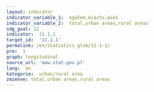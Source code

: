 ```yaml
---
layout: indicator
indicator_variable_1:  ogółem,miasto,wieś
indicator_variable_2:  total,urban areas,rural areas
sdg_goal: 11
indicator:  11.1.1
target_id:  '11.1.1'
permalink: /en/statistics_glob/11-1-1/
pre:  1
graph: longitudinal
source_url: 'www.stat.gov.pl'
lang:  en
kategorie:  urban/rural area
zmienne: total,urban areas,rural areas
---
```

